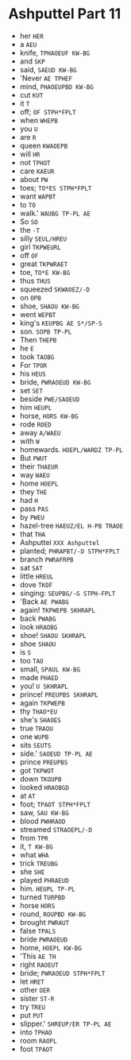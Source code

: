 # Ashputtel Part 11

* her `HER`
* a `AEU`
* knife, `TPHAOEUF KW-BG`
* and `SKP`
* said, `SAEUD KW-BG`
* 'Never `AE TPHEF`
* mind, `PHAOEUPBD KW-BG`
* cut `KUT`
* it `T`
* off; `OF STPH*FPLT`
* when `WHEPB`
* you `U`
* are `R`
* queen `KWAOEPB`
* will `HR`
* not `TPHOT`
* care `KAEUR`
* about `PW`
* toes; `TO*ES STPH*FPLT`
* want `WAPBT`
* to `TO`
* walk.' `WAUBG TP-PL AE`
* So `SO`
* the `-T`
* silly `SEUL/HREU`
* girl `TKPWEURL`
* off `OF`
* great `TKPWRAET`
* toe, `TO*E KW-BG`
* thus `THUS`
* squeezed `SKWAOEZ/-D`
* on `OPB`
* shoe, `SHAOU KW-BG`
* went `WEPBT`
* king's `KEUPBG AE S*/SP-S`
* son. `SOPB TP-PL`
* Then `THEPB`
* he `E`
* took `TAOBG`
* For `TPOR`
* his `HEUS`
* bride, `PWRAOEUD KW-BG`
* set `SET`
* beside `PWE/SAOEUD`
* him `HEUPL`
* horse, `HORS KW-BG`
* rode `ROED`
* away `A/WAEU`
* with `W`
* homewards. `HOEPL/WARDZ TP-PL`
* But `PWUT`
* their `THAEUR`
* way `WAEU`
* home `HOEPL`
* they `THE`
* had `H`
* pass `PAS`
* by `PWEU`
* hazel-tree `HAEUZ/EL H-PB TRAOE`
* that `THA`
* Ashputtel `XXX Ashputtel`
* planted; `PHRAPBT/-D STPH*FPLT`
* branch `PWRAFRPB`
* sat `SAT`
* little `HREUL`
* dove `TKOF`
* singing: `SEUPBG/-G STPH-FPLT`
* 'Back `AE PWABG`
* again! `TKPWEPB SKHRAPL`
* back `PWABG`
* look `HRAOBG`
* shoe! `SHAOU SKHRAPL`
* shoe `SHAOU`
* is `S`
* too `TAO`
* small, `SPAUL KW-BG`
* made `PHAED`
* you! `U SKHRAPL`
* prince! `PREUPBS SKHRAPL`
* again `TKPWEPB`
* thy `THAO*EU`
* she's `SHAOES`
* true `TRAOU`
* one `WUPB`
* sits `SEUTS`
* side.' `SAOEUD TP-PL AE`
* prince `PREUPBS`
* got `TKPWOT`
* down `TKOUPB`
* looked `HRAOBGD`
* at `AT`
* foot; `TPAOT STPH*FPLT`
* saw, `SAU KW-BG`
* blood `PWHRAOD`
* streamed `STRAOEPL/-D`
* from `TPR`
* it, `T KW-BG`
* what `WHA`
* trick `TREUBG`
* she `SHE`
* played `PHRAEUD`
* him. `HEUPL TP-PL`
* turned `TURPBD`
* horse `HORS`
* round, `ROUPBD KW-BG`
* brought `PWRAUT`
* false `TPALS`
* bride `PWRAOEUD`
* home, `HOEPL KW-BG`
* 'This `AE TH`
* right `RAOEUT`
* bride; `PWRAOEUD STPH*FPLT`
* let `HRET`
* other `OER`
* sister `ST-R`
* try `TREU`
* put `PUT`
* slipper.' `SHREUP/ER TP-PL AE`
* into `TPHAO`
* room `RAOPL`
* foot `TPAOT`
